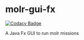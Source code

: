 # molr-gui-fx

[![Codacy Badge](https://api.codacy.com/project/badge/Grade/02c26a7e5e4c4050a87af1af38353131)](https://app.codacy.com/app/molr-developers/molr-gui-fx?utm_source=github.com&utm_medium=referral&utm_content=molr/molr-gui-fx&utm_campaign=Badge_Grade_Dashboard)

A Java Fx GUI to run molr missions
